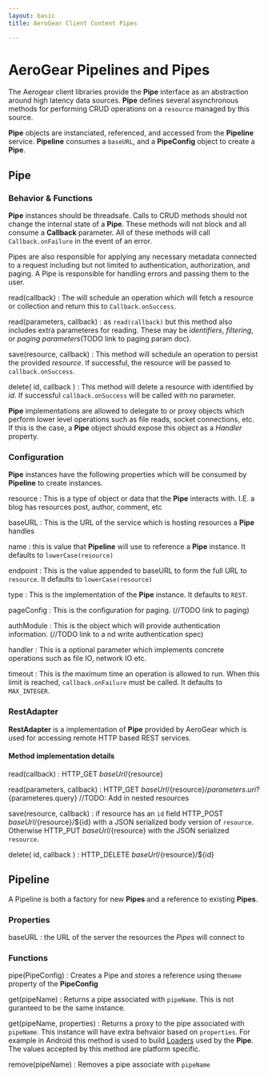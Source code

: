```yaml
---
layout: basic
title: AeroGear Client Content Pipes 

---
```


# AeroGear Pipelines and Pipes

The Aerogear client libraries provide the **Pipe** interface as an abstraction around high latency data sources.  **Pipe** defines several asynchronous methods for performing CRUD operations on a `resource` managed by this source.

**Pipe** objects are instanciated, referenced, and accessed from the **Pipeline** service.  **Pipeline** consumes a `baseURL`, and a **PipeConfig** object to create a **Pipe**.  

## Pipe 

### Behavior & Functions

**Pipe** instances should be threadsafe.  Calls to CRUD methods should not change the internal state of a **Pipe**.  These methods will not block and all consume a **Callback** parameter.  All of these methods will call `Callback.onFailure` in the event of an error.

Pipes are also responsible for applying any necessary metadata connected to a request including but not limited to authentication, authorization, and paging.  A Pipe is responsible for handling errors and passing them to the user.  

read(callback)
 : The will schedule an operation which will fetch a resource or collection and return this to `Callback.onSuccess`.

read(parameters, callback)
 : as `read(callback)` but this method also includes extra parameteres for reading.  These may be *identifiers*, *filtering*, or *paging parameters*(TODO link to paging param doc).

save(resource, callback)
 : This method will schedule an operation to persist the provided *resource*.  If successful, the resource will be passed to `callback.onSuccess`.

delete( id, callback )
 : This method will delete a resource with identified by *id*.  If successful `callback.onSuccess` will be called with no parameter.

**Pipe** implementations are allowed to delegate to or proxy objects which perform lower level operations such as file reads, socket connections, etc.  If this is the case, a **Pipe** object should expose this object as a *Handler* property.

### Configuration

**Pipe** instances have the following properties which will be consumed by **Pipeline** to create instances.

resource
 : This is a type of object or data that the **Pipe** interacts with.  I.E. a blog has resources post, author, comment, etc

baseURL
 : This is the URL of the service which is hosting resources a **Pipe** handles
    
name
 : this is value that **Pipeline** will use to reference a **Pipe** instance.  It defaults to `lowerCase(resource)`
    
endpoint
 : This is the value appended to baseURL to form the full URL to `resource`.   It defaults to `lowerCase(resource)`
    
type
 : This is the implementation of the **Pipe** instance.  It defaults to `REST`.

pageConfig
 : This is the configuration for paging.  (//TODO link to paging)

authModule
 : This is the object which will provide authentication information.  (//TODO link to a nd write authentication spec)

handler
 : This is a optional parameter which implements concrete operations such as file IO, network IO etc.

timeout 
 : This is the maximum time an operation is allowed to run.  When this limit is reached, `callback.onFailure` must be called.  It defaults to `MAX_INTEGER`.
 

### RestAdapter

**RestAdapter** is a implementation of **Pipe** provided by AeroGear which is used for accessing remote HTTP based REST services.

#### Method implementation details

read(callback)
 : HTTP_GET ${baseUrl}/${resource}

read(parameters, callback)
 : HTTP_GET ${baseUrl}/${resource}/${parameters.uri}?${parameteres.query} //TODO: Add in nested resources

save(resource, callback)
 : if resource has an `id` field HTTP_POST ${baseUrl}/${resource}/${id} with a JSON serialized body version of `resource`.  Otherwise HTTP_PUT ${baseUrl}/${resource} with the JSON serialized `resource`.

delete( id, callback )
 : HTTP_DELETE ${baseUrl}/${resource}/${id}

## Pipeline

A Pipeline is both a factory  for new **Pipes** and a reference to existing **Pipes**.

### Properties

baseURL
: the URL of the server the resources the *Pipes* will connect to

### Functions

pipe(PipeConfig)
: Creates a Pipe and stores a reference using the`name` property of the **PipeConfig**

get(pipeName)
: Returns a pipe associated with `pipeName`.  This is not guranteed to be the same instance.

get(pipeName, properties)
: Returns a proxy to the pipe associated with `pipeName`.  This instance will have extra behvaior based on `properties`.  For example in Android this method is used to build [Loaders](http://developer.android.com/guide/components/loaders.html) used by the **Pipe**.  The values accepted by this method are platform specific.

remove(pipeName)
: Removes a pipe associate with `pipeName`


